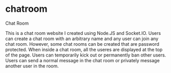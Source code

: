 # chatroom
Chat Room

This is a chat room website I created using Node.JS and Socket.IO.
Users can create a chat room with an arbitrary name and any user can join any chat room. However, some chat rooms can be created that are password protected. When inside a chat room, all the useres are displayed at the top of the page. Users can temporarily kick out or permanently ban other users. Users can send a normal message in the chat room or privately message another user in the room.

